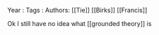Year   :
Tags   :
Authors: [[Tie]] [[Birks]] [[Francis]]

Ok I still have no idea what [[grounded theory]] is
